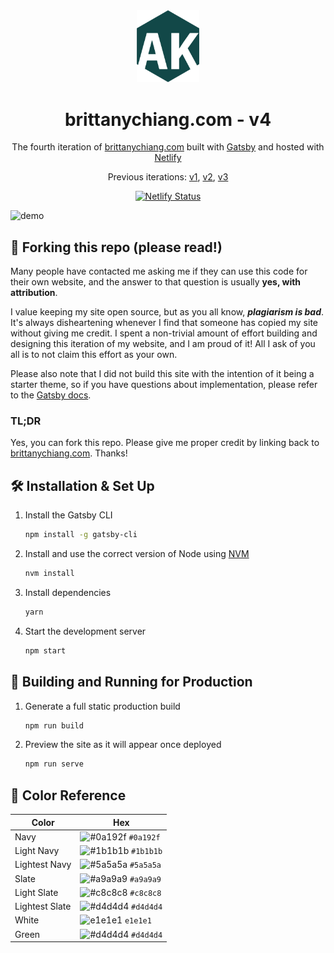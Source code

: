 <div align="center">
  <img alt="Logo" src="https://raw.githubusercontent.com/bchiang7/v4/main/src/images/logo.png" width="100" />
</div>
<h1 align="center">
  brittanychiang.com - v4
</h1>
<p align="center">
  The fourth iteration of <a href="https://brittanychiang.com" target="_blank">brittanychiang.com</a> built with <a href="https://www.gatsbyjs.org/" target="_blank">Gatsby</a> and hosted with <a href="https://www.netlify.com/" target="_blank">Netlify</a>
</p>
<p align="center">
  Previous iterations:
  <a href="https://github.com/BrainStorm0417" target="_blank">v1</a>,
  <a href="https://github.com/BrainStorm0417" target="_blank">v2</a>,
  <a href="https://github.com/BrainStorm0417" target="_blank">v3</a>
</p>
<p align="center">
  <a href="https://app.netlify.com/sites/brittanychiang/deploys" target="_blank">
    <img src="https://api.netlify.com/api/v1/badges/1963b488-7b78-48c9-9e2d-6fb5e47ab3af/deploy-status" alt="Netlify Status" />
  </a>
</p>

![demo](https://raw.githubusercontent.com/bchiang7/v4/main/src/images/demo.png)

## 🚨 Forking this repo (please read!)

Many people have contacted me asking me if they can use this code for their own website, and the answer to that question is usually **yes, with attribution**.

I value keeping my site open source, but as you all know, _**plagiarism is bad**_. It's always disheartening whenever I find that someone has copied my site without giving me credit. I spent a non-trivial amount of effort building and designing this iteration of my website, and I am proud of it! All I ask of you all is to not claim this effort as your own.

Please also note that I did not build this site with the intention of it being a starter theme, so if you have questions about implementation, please refer to the [Gatsby docs](https://www.gatsbyjs.org/docs/).

### TL;DR

Yes, you can fork this repo. Please give me proper credit by linking back to [brittanychiang.com](https://brittanychiang.com). Thanks!

## 🛠 Installation & Set Up

1. Install the Gatsby CLI

   ```sh
   npm install -g gatsby-cli
   ```

2. Install and use the correct version of Node using [NVM](https://github.com/nvm-sh/nvm)

   ```sh
   nvm install
   ```

3. Install dependencies

   ```sh
   yarn
   ```

4. Start the development server

   ```sh
   npm start
   ```

## 🚀 Building and Running for Production

1. Generate a full static production build

   ```sh
   npm run build
   ```

1. Preview the site as it will appear once deployed

   ```sh
   npm run serve
   ```

## 🎨 Color Reference

| Color          | Hex                                                                |
| -------------- | ------------------------------------------------------------------ |
| Navy           | ![#0a192f](https://via.placeholder.com/10/0a192f?text=+) `#0a192f` |
| Light Navy     | ![#1b1b1b](https://via.placeholder.com/10/0a192f?text=+) `#1b1b1b` |
| Lightest Navy  | ![#5a5a5a](https://via.placeholder.com/10/303C55?text=+) `#5a5a5a` |
| Slate          | ![#a9a9a9](https://via.placeholder.com/10/afafaf?text=+) `#a9a9a9` |
| Light Slate    | ![#c8c8c8](https://via.placeholder.com/10/bcbcbc?text=+) `#c8c8c8` |
| Lightest Slate | ![#d4d4d4](https://via.placeholder.com/10/e6e6e9?text=+) `#d4d4d4` |
| White          | ![e1e1e1](https://via.placeholder.com/10/e6f1ff?text=+) `e1e1e1` |
| Green          | ![#d4d4d4](https://via.placeholder.com/10/64ffda?text=+) `#d4d4d4` |
